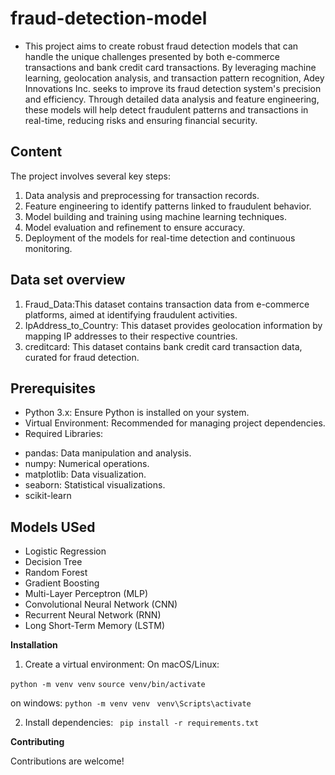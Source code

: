 # fraud-detection-model
* This project aims to create robust fraud detection models that can handle the unique challenges presented by both e-commerce transactions and bank credit card transactions. By leveraging machine learning, geolocation analysis, and transaction pattern recognition, Adey Innovations Inc. seeks to improve its fraud detection system's precision and efficiency. Through detailed data analysis and feature engineering, these models will help detect fraudulent patterns and transactions in real-time, reducing risks and ensuring financial security.

## Content
The project involves several key steps:
1.	Data analysis and preprocessing for transaction records.
2.	Feature engineering to identify patterns linked to fraudulent behavior.
3.	Model building and training using machine learning techniques.
4.	Model evaluation and refinement to ensure accuracy.
5.	Deployment of the models for real-time detection and continuous monitoring.

## Data set overview
1.	Fraud_Data:This dataset contains transaction data from e-commerce platforms, aimed at identifying fraudulent activities. 
2. IpAddress_to_Country: This dataset provides geolocation information by mapping IP addresses to their respective countries. 
3. creditcard: This dataset contains bank credit card transaction data, curated for fraud detection. 

## Prerequisites
* Python 3.x: Ensure Python is installed on your system.
* Virtual Environment: Recommended for managing project dependencies.
* Required Libraries:
- pandas: Data manipulation and analysis. 
- numpy: Numerical operations. 
- matplotlib: Data visualization. 
- seaborn: Statistical visualizations.
- scikit-learn
## Models USed
* Logistic Regression
* Decision Tree
* Random Forest
* Gradient Boosting
* Multi-Layer Perceptron (MLP)
* Convolutional Neural Network (CNN)
* Recurrent Neural Network (RNN)
* Long Short-Term Memory (LSTM)

**Installation**

1. Create a virtual environment:
On macOS/Linux:

```python -m venv venv```
```source venv/bin/activate```

on windows:
```python -m venv venv ```
```venv\Scripts\activate ```

2. Install dependencies:
``` pip install -r requirements.txt```


**Contributing**

Contributions are welcome!
